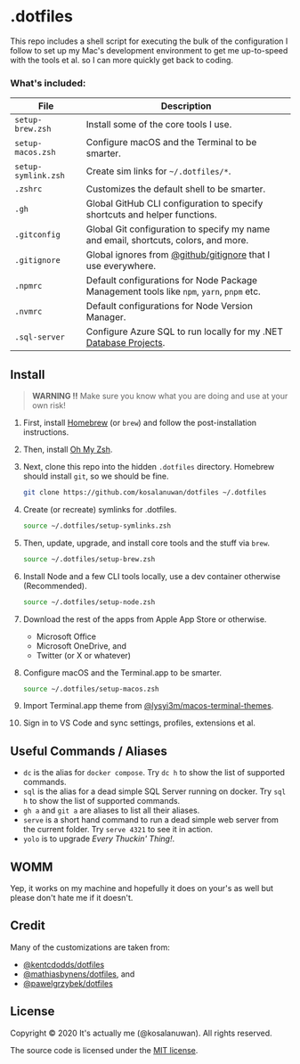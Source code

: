 # .dotfiles

This repo includes a shell script for executing the bulk of the configuration I follow to set up my Mac's development environment to get me up-to-speed with the tools et al. so I can more quickly get back to coding.



### What's included:

| File                | Description                                                  |
| ------------------- | ------------------------------------------------------------ |
| `setup-brew.zsh`    | Install some of the core tools I use.                        |
| `setup-macos.zsh`   | Configure macOS and the Terminal to be smarter.              |
| `setup-symlink.zsh` | Create sim links for `~/.dotfiles/*`.                        |
| `.zshrc`            | Customizes the default shell to be smarter.                  |
| `.gh`               | Global GitHub CLI configuration to specify shortcuts and helper functions. |
| `.gitconfig`        | Global Git configuration to specify my name and email, shortcuts, colors, and more. |
| `.gitignore`        | Global ignores from [@github/gitignore](https://github.com/github/gitignore) that I use everywhere. |
| `.npmrc`            | Default configurations for Node Package Management tools like `npm`, `yarn`, `pnpm` etc. |
| `.nvmrc`            | Default configurations for Node Version Manager.             |
| `.sql-server`       | Configure Azure SQL to run locally for my .NET [Database Projects](https://www.youtube.com/watch?v=I6T9OA9YBGg). |



## Install

> **WARNING :bangbang:** Make sure you know what you are doing and use at your own risk!

1. First, install [Homebrew](https://github.com/Homebrew/brew/releases) (or `brew`) and follow the post-installation instructions.

2. Then, install [Oh My Zsh](https://ohmyz.sh/#install).

3. Next, clone this repo into the hidden `.dotfiles` directory. Homebrew should install `git`, so we should be fine.

   ```bash
   git clone https://github.com/kosalanuwan/dotfiles ~/.dotfiles
   ```

4. Create (or recreate) symlinks for .dotfiles.

   ```bash
   source ~/.dotfiles/setup-symlinks.zsh
   ```

5. Then, update, upgrade, and install core tools and the stuff via `brew`.

   ```bash
   source ~/.dotfiles/setup-brew.zsh
   ```

6. Install Node and a few CLI tools locally, use a dev container otherwise (Recommended).

   ```bash
   source ~/.dotfiles/setup-node.zsh
   ```

7. Download the rest of the apps from Apple App Store or otherwise.

   - Microsoft Office
   - Microsoft OneDrive, and
   - Twitter (or X or whatever)

8. Configure macOS and the Terminal.app to be smarter.

   ```bash
   source ~/.dotfiles/setup-macos.zsh
   ```

9. Import Terminal.app theme from [@lysyi3m/macos-terminal-themes](https://github.com/lysyi3m/macos-terminal-themes).

10. Sign in to VS Code and sync settings, profiles, extensions et al.




## Useful Commands / Aliases

- `dc` is the alias for `docker compose`. Try `dc h` to show the list of supported commands.
- `sql` is the alias for a dead simple SQL Server running on docker. Try `sql h` to show the list of supported commands.
- `gh a` and `git a` are aliases to list all their aliases.
- `serve` is a short hand command to run a dead simple web server from the current folder. Try `serve 4321` to see it in action.
- `yolo` is to upgrade *Every Thuckin' Thing!*.



## WOMM

Yep, it works on my machine and hopefully it does on your's as well but please don't hate me if it doesn't.



## Credit

Many of the customizations are taken from:

- [@kentcdodds/dotfiles](https://github.com/kentcdodds/dotfiles)
- [@mathiasbynens/dotfiles](https://github.com/mathiasbynens/dotfiles), and
- [@pawelgrzybek/dotfiles](https://github.com/pawelgrzybek/dotfiles)



## License

Copyright :copyright: 2020 It's actually me (@kosalanuwan). All rights reserved.

The source code is licensed under the [MIT license](#MIT-1-ov-file).
